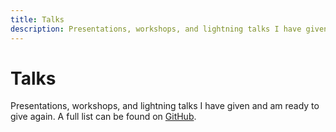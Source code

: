 ```yaml
---
title: Talks
description: Presentations, workshops, and lightning talks I have given and am ready to give again.
---
```


<main id="show">

  <div class="vp-doc">

# Talks

Presentations, workshops, and lightning talks I have given and am ready to give again. A full list can be found on [GitHub](https://github.com/gautemo/talks).

  </div>

<TalkElement
    title="What's new in JavaScript - ES2025"
    :held="['04 September 2025 - JavaZone']"
    slides="https://gaute-talks.netlify.app/whats-new-in-javascript-es2025/#/1"
  />
<TalkElement
    title="Signals in frontend and can it become a standard"
    :held="['04 September 2024 - JavaZone', '25 September 2024 - frontendForum, Gjensidige']"
    slides="https://gaute-talks.netlify.app/signals-in-frontend-and-can-it-become-a-standard/"
    watch="https://vimeo.com/1006184282"
  />
<TalkElement
    title="Help, we have to create the new frontend framework"
    :held="['19 April 2024 - CapraCon']"
    slides="https://gaute-talks.netlify.app/help-we-have-to-create-the-new-frontend-framework"
  />
<TalkElement
    title="How I built Kuizzi"
    :held="['10 April 2024 - Gjensidige frontend forum']"
  />
<TalkElement
    title="Choosing the correct frontendframework in 2024"
    :held="['5 March 2024 - Kode24-dagen 3.0', '18 April 2024 - NRK faggruppemøte']"
    slides="https://gaute-talks.netlify.app/choosing-the-correct-frontendframework-in-2024/index.html"
  />
<TalkElement
    title="Advent of Code"
    :held="['5 January 2024 - Capra faglag']"
  />
<TalkElement
    title="Reactivity in frontend frameworks and what's the deal with signals"
    :held="['23 October 2023 - Trondheim Developer Conference / TDC', '29 November 2023 - Framsia, meetup']"
    slides="https://gaute-talks.netlify.app/reactivity-in-frontend-frameworks-and-whats-the-deal-with-signals"
    watch="https://vimeo.com/877133194"
  />
<TalkElement
    title="What's new in JavaScript - ES2023"
    :held="['07 September 2023 - JavaZone']"
    slides="https://gaute-talks.netlify.app/whats-new-in-javascript-es2023/#/1"
    watch="https://vimeo.com/861948019"
  />
<TalkElement
    title="Mapping of web rendering"
    :held="['24 March 2023 - CapraCon']"
    slides="https://gaute-talks.netlify.app/mapping-of-web-rendering/index.html"
  />
<TalkElement
    title="What's new in JavaScript - ES2022"
    :held="['08 September 2022 - JavaZone', '05 October 2022 - frontendForum, Gjensidige']"
    slides="https://gaute-talks.netlify.app/whats-new-in-javascript-es2022/index.html"
    watch="https://vimeo.com/748031775"
  />
<TalkElement
    title="Frontend testing"
    :held="['29 July 2022 - Capra']"
    slides="https://gaute-talks.netlify.app/frontend-testing-workshop/"
  />
<TalkElement
    title="Which Framework Do You Like"
    :held="['22 April 2022 - conference CapraCon', '12 May 2022 - frontendForum, Gjensidige']"
    slides="https://gaute-talks.netlify.app/which-framework-do-you-like/index.html"
  />
<TalkElement
    title="Intro to Kotlin"
    :held="['25 March 2022 - Capra KS2']"
    slides="https://gaute-talks.netlify.app/intro-to-kotlin/index.html"
  />
<TalkElement
    title="What's new in JavaScript - ES2021"
    :held="['09 December 2021 - JavaZone', '20 January 2022 - DevFest Norway']"
    slides="https://gaute-talks.netlify.app/whats-new-in-javascript-es2021/index.html"
    watch="https://youtu.be/EwerUS318LQ?t=1060"
  />
<TalkElement
    title="Intro to Vite"
    :held="['28 October 2021 - Developer day, Gjensidige', '16 November 2021 - frontendForum, Gjensidige', '02 December 2021 - fag og øl, Capra']"
    slides="https://gaute-talks.netlify.app/intro-to-vite/"
  />
<TalkElement
    title="Intro to React Hooks"
    :held="['1 September 2021 - Capra']"
    slides="https://docs.google.com/presentation/d/1WH8K-EbINJ01FaVO7nZp_KJhhCgdoJaFNvVRiKLuO3M/edit?usp=sharing"
  />
<TalkElement
    title="PWA workshop"
    :held="['19 Juni 2021 - Capra KS2']"
  />
<TalkElement
    title="Firebase for a web developer"
    :held="['16 April 2021 - CapraCon']"
    slides="https://docs.google.com/presentation/d/1xlCC0iLlPjif_CNc7bIqZ6DWQ4jnqg_pUbZc1G6wHxg/edit?usp=sharing"
    watch="https://www.youtube.com/watch?v=KfhNnRVk3KA&ab_channel=CapraConsulting"
  />
<TalkElement
    title="Why and How to Create Your Own Blog"
    :held="['9 March 2021 - meetup, Capra']"
    slides="https://docs.google.com/presentation/d/1yMCeY4Cyarlz6v9gF0rPkrN7TdqCCE1DdLApnD-YVb0/edit?usp=sharing"
  />
<TalkElement
    title="Beyond ES6 - New things in JavaScript"
    :held="['15 October 2020 - DevFest Google']"
    slides="https://beyond-es6.netlify.app/"
    watch="https://youtu.be/amSSIK-mQSI?t=10605"
  />
<TalkElement
    title="React Hooks vs Vue Composition API"
    :held="['30 September 2020 - meetup, Capra']"
    slides="https://docs.google.com/presentation/d/1wcFtRV1rImSPutvYUUvdSBIRn8zHco9mJEsXEGYkpeg/edit?usp=sharing"
  />
<TalkElement
    title="Vue 3"
    :held="['April 2020 - tech lunch, Sopra Steria', '15 October 2020 - conference DevFest Google']"
    slides="https://docs.google.com/presentation/d/1aOhFSr3BlQe7Gl4eVodmZ0YwQLRj57YxG8OR8lP94KA/edit?usp=sharing"
    watch="https://youtu.be/amSSIK-mQSI?t=12115"
  />
<TalkElement
    title="Why I choose Vue"
    :held="['20 February 2020 - Tech Talks, Online NTNU']"
    slides="https://drive.google.com/file/d/1IB5YSZkTzr9dCn984xoAIohJoyOel4Ba/view?usp=sharing"
  />
<TalkElement
    title="What is Firebase and its relation to Google Cloud"
    :held="['2 November 2019 - Rubiks, Sopra Steria']"
    slides="https://drive.google.com/file/d/18aKeAta5iO61tLYJfV3PU3ZVQfaQCtlf/view?usp=sharing"
  />
<TalkElement
    title="CSS now has variables!"
    :held="['May 2019 - Apps Deep Dive, Sopra Steria']"
  />
<TalkElement
    title="New Things in JavaScript"
    :held="['May 2019 - Apps Deep Dive, Sopra Steria']"
    slides="https://es-intro.netlify.app/"
  />
<TalkElement
    title="An Intro & Comparisons of Serverless Functions"
    :held="['March 2019 - for the Polish division, Sopra Steria']"
    slides="https://docs.google.com/presentation/d/1B449-oh75w_xJSorUbQesCwmFNYX5vCvdFNHaMN_038/edit?usp=sharing"
  />
<TalkElement
    title="Getting Started with Vue.js & using it in SPFx"
    :held="['January 2019 - meetup, Sopra Steria']"
  />
<TalkElement
    title="Getting started with Android Development"
    :held="['2019 - team, Sopra Steria']"
  />
<TalkElement
    title="Updating Your CSS Skills"
    :held="['2019 - tech lunch, Sopra Steria']"
  />
<TalkElement
    title="What's new in ES10"
    :held="['2019 - tech lunch, Sopra Steria']"
  />
<TalkElement
    title="Intro Firebase"
    :held="['November 2018 - tech lunch Sopra Steria']"
    slides="https://docs.google.com/presentation/d/1EyIT8M6r2sejhHThGgvapKWQoQQmV7Kuuf81ftSf7EE/edit?usp=sharing"
  />
<TalkElement
    title="Intro to TypeScript"
    :held="['November 2018 - meetup Sopra Steria']"
    slides="https://docs.google.com/presentation/d/1EiGefgjqQEt0YNrIsLEe9F2g6LC5iTNQ4j5UOgXvFsk/edit?usp=sharing"
  />
<TalkElement
    title="Serverless with Firebase in 1 2 3"
    :held="['October 2018 - meetup Sopra Steria']"
    slides="https://docs.google.com/presentation/d/1YdDizJtnCH8p6TguUl1jjIIrBd3qqM2Bxs_xUVpnpj4/edit?usp=sharing"
  />
<TalkElement
    title="7 Tips to Not Achieve Success With Your App"
    :held="['February 2017 - seminar, Sopra Steria']"
    slides="https://docs.google.com/presentation/d/14fEzWDl4uaYGcQqBGg5GAc6KhKldaHxjF2AP0-rfFrk/edit?usp=sharing"
  />

</main>

<script setup>
import TalkElement from './components/TalkElement.vue'
</script>
